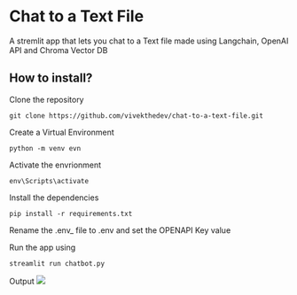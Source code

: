 # Chat to a Text File
A stremlit app that lets you chat to a Text file made using Langchain, OpenAI API and Chroma Vector DB 

## How to install?

Clone the repository
```
git clone https://github.com/vivekthedev/chat-to-a-text-file.git
```

Create a Virtual Environment
```
python -m venv evn
```

Activate the envrionment
```
env\Scripts\activate
```

Install the dependencies
```
pip install -r requirements.txt
```

Rename the .env_ file to .env and set the OPENAPI Key value

Run the app using
```
streamlit run chatbot.py
```

Output
![](https://i.imgur.com/097Zgqz.png)
